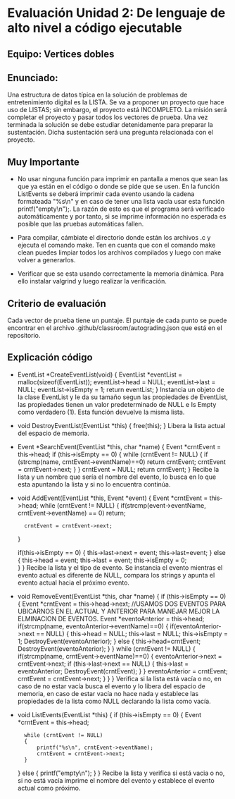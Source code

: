 # Evaluación Unidad 2: De lenguaje de alto nivel a código ejecutable

## Equipo: Vertices dobles

## Enunciado:

Una estructura de datos típica en la solución de problemas de entretenimiento digital es la LISTA. Se va a proponer un proyecto que hace uso de LISTAS; sin embargo, el proyecto está INCOMPLETO. La misión será completar el proyecto y pasar todos los vectores de prueba. Una vez terminada la solución se debe estudiar detenidamente para preparar la sustentación. Dicha sustentación será una pregunta relacionada con el proyecto.

## Muy Importante

- No usar ninguna función para imprimir en pantalla a menos que sean las que ya están en el código o donde se pide que se usen. En la función ListEvents se deberá imprimir cada evento usando la cadena formateada "%s\n" y en caso de tener una lista vacía usar esta función printf("empty\n");. La razón de esto es que el programa será verificado automáticamente y por tanto, si se imprime información no esperada es posible que las pruebas automáticas fallen.

- Para compilar, cámbiate el directorio donde están los archivos .c y ejecuta el comando make. Ten en cuanta que con el comando make clean puedes limpiar todos los archivos compilados y luego con make volver a generarlos.

- Verificar que se esta usando correctamente la memoria dinámica. Para ello instalar valgrind y luego realizar la verificación. 

## Criterio de evaluación

Cada vector de prueba tiene un puntaje. El puntaje de cada punto se puede encontrar en el archivo .github/classroom/autograding.json que está en el repositorio.

## Explicación código

- EventList *CreateEventList(void)
{
    EventList *eventList = malloc(sizeof(EventList));
    eventList->head = NULL;
    eventList->last = NULL;
    eventList->isEmpty = 1;
    return eventList;
}
Instancia un objeto de la clase EventList y le da su tamaño segun las propiedades de EventList, las propiedades tienen un valor predeterminado de NULL e Is Empty como verdadero (1). Esta función devuelve la misma lista.

- void DestroyEventList(EventList *this)
{
    free(this);
}
Libera la lista actual del espacio de memoria.

- Event *SearchEvent(EventList *this, char *name)
{
    Event *crntEvent = this->head;
    if (this->isEmpty == 0)
    {
        while (crntEvent != NULL)
        {
            if (strcmp(name, crntEvent->eventName)==0)
            return crntEvent;
            crntEvent = crntEvent->next;
        }
    }
    crntEvent = NULL;
    return crntEvent;
}
Recibe la lista y un nombre que sería el nombre del evento, lo busca en lo que esta apuntando la lista y si no lo encuentra continúa.

- void AddEvent(EventList *this, Event *event)
{
    Event *crntEvent = this->head;
    while (crntEvent != NULL)
    {
        if(strcmp(event->eventName, crntEvent->eventName) == 0)
        return;

        crntEvent = crntEvent->next;
    }
    
   if(this->isEmpty == 0)
   {
        this->last->next = event;
        this->last=event;
   }
   else
   {
       this->head = event;
       this->last = event;
       this->isEmpty = 0;    
   }
}
Recibe la lista y el tipo de evento. Se instancia el evento mientras el evento actual es diferente de NULL, compara los strings y apunta el evento actual hacia el próximo evento.

- void RemoveEvent(EventList *this, char *name)
{
    if (this->isEmpty == 0)
    {
         Event *crntEvent = this->head->next;  //USAMOS DOS EVENTOS PARA UBICARNOS EN EL ACTUAL Y ANTERIOR PARA MANEJAR MEJOR LA ELMINACION DE EVENTOS.
         Event *eventoAnterior = this->head;
         if(strcmp(name, eventoAnterior->eventName)==0)
         {
              if(eventoAnterior->next == NULL)
              {
                    this->head = NULL;
                    this->last = NULL;
                    this->isEmpty = 1;
                    DestroyEvent(eventoAnterior);
              }
              else
              {
                    this->head=crntEvent;
                    DestroyEvent(eventoAnterior);
              }
         }
         while (crntEvent != NULL)
         {
              if(strcmp(name, crntEvent->eventName)==0)
              {
                   eventoAnterior->next = crntEvent->next;
                   if (this->last->next == NULL)
                   {
                        this->last = eventoAnterior;
                        DestroyEvent(crntEvent);
                   }
              }
              eventoAnterior = crntEvent;
              crntEvent = crntEvent->next;
         }
    }
}
Verifica si la lista está vacía o no, en caso de no estar vacía busca el evento y lo libera del espacio de memoria, en caso de estar vacía no hace nada y establece las propiedades de la lista como NULL declarando la lista como vacía.

- void ListEvents(EventList *this)
{
    if (this->isEmpty == 0)
    {
        Event *crntEvent = this->head;

        while (crntEvent != NULL)
        {
            printf("%s\n", crntEvent->eventName);
            crntEvent = crntEvent->next;
        }       
    }
    else
    {
        printf("empty\n");
    }
}
Recibe la lista y verifica si está vacia o no, si no está vacía imprime el nombre del evento y establece el evento actual como próximo.

